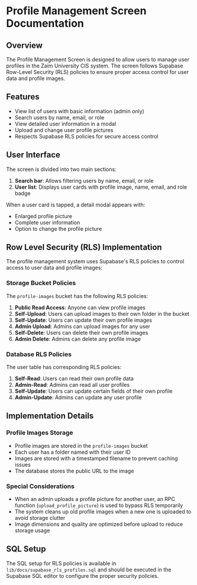 # Profile Management Screen Documentation

## Overview

The Profile Management Screen is designed to allow users to manage user profiles in the Zaim University CIS system. The screen follows Supabase Row-Level Security (RLS) policies to ensure proper access control for user data and profile images.

## Features

- View list of users with basic information (admin only)
- Search users by name, email, or role
- View detailed user information in a modal
- Upload and change user profile pictures
- Respects Supabase RLS policies for secure access control

## User Interface

The screen is divided into two main sections:
1. **Search bar**: Allows filtering users by name, email, or role
2. **User list**: Displays user cards with profile image, name, email, and role badge

When a user card is tapped, a detail modal appears with:
- Enlarged profile picture
- Complete user information
- Option to change the profile picture

## Row Level Security (RLS) Implementation

The profile management system uses Supabase's RLS policies to control access to user data and profile images:

### Storage Bucket Policies

The `profile-images` bucket has the following RLS policies:

1. **Public Read Access**: Anyone can view profile images
2. **Self-Upload**: Users can upload images to their own folder in the bucket
3. **Self-Update**: Users can update their own profile images
4. **Admin Upload**: Admins can upload images for any user
5. **Self-Delete**: Users can delete their own profile images
6. **Admin Delete**: Admins can delete any profile image

### Database RLS Policies

The user table has corresponding RLS policies:

1. **Self-Read**: Users can read their own profile data
2. **Admin-Read**: Admins can read all user profiles
3. **Self-Update**: Users can update certain fields of their own profile
4. **Admin-Update**: Admins can update any user profile

## Implementation Details

### Profile Images Storage

- Profile images are stored in the `profile-images` bucket
- Each user has a folder named with their user ID
- Images are stored with a timestamped filename to prevent caching issues
- The database stores the public URL to the image

### Special Considerations

- When an admin uploads a profile picture for another user, an RPC function (`upload_profile_picture`) is used to bypass RLS temporarily
- The system cleans up old profile images when a new one is uploaded to avoid storage clutter
- Image dimensions and quality are optimized before upload to reduce storage usage

## SQL Setup

The SQL setup for RLS policies is available in `lib/docs/supabase_rls_profiles.sql` and should be executed in the Supabase SQL editor to configure the proper security policies.
